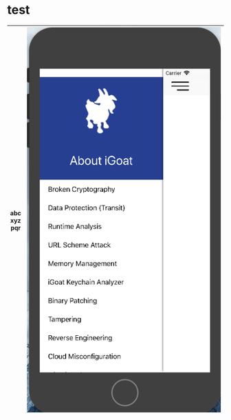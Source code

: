# test


| abc <br /> xyz <br /> pqr | ![alt text](https://raw.githubusercontent.com/swaroopsy/test/master/iGoat.png?v=4&s=100) |
| :-----: | :-: | 
